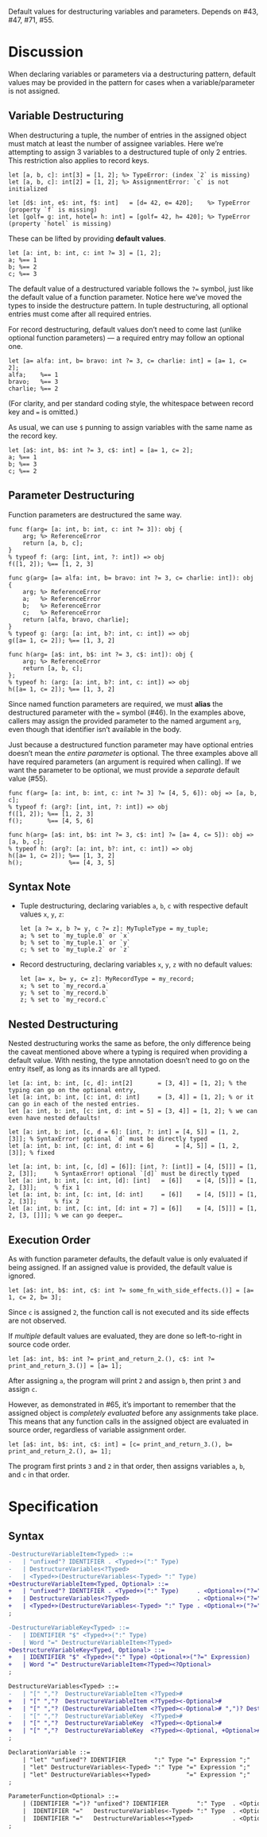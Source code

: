 Default values for destructuring variables and parameters. Depends on #43, #47, #71, #55.

# Discussion
When declaring variables or parameters via a destructuring pattern, default values may be provided in the pattern for cases when a variable/parameter is not assigned.

## Variable Destructuring
When destructuring a tuple, the number of entries in the assigned object must match at least the number of assignee variables. Here we’re attempting to assign 3 variables to a destructured tuple of only 2 entries. This restriction also applies to record keys.
```cp
let [a, b, c]: int[3] = [1, 2]; %> TypeError: (index `2` is missing)
let [a, b, c]: int[2] = [1, 2]; %> AssignmentError: `c` is not initialized

let [d$: int, e$: int, f$: int]   = [d= 42, e= 420];    %> TypeError (property `f` is missing)
let [golf= g: int, hotel= h: int] = [golf= 42, h= 420]; %> TypeError (property `hotel` is missing)
```

These can be lifted by providing **default values**.
```cp
let [a: int, b: int, c: int ?= 3] = [1, 2];
a; %== 1
b; %== 2
c; %== 3
```
The default value of a destructured variable follows the `?=` symbol, just like the default value of a function parameter. Notice here we’ve moved the types to inside the destructure pattern. In tuple destructuring, all optional entries must come after all required entries.

For record destructuring, default values don’t need to come last (unlike optional function parameters) — a required entry may follow an optional one.
```cp
let [a= alfa: int, b= bravo: int ?= 3, c= charlie: int] = [a= 1, c= 2];
alfa;    %== 1
bravo;   %== 3
charlie; %== 2
```
(For clarity, and per standard coding style, the whitespace between record key and `=` is omitted.)

As usual, we can use `$` punning to assign variables with the same name as the record key.
```cp
let [a$: int, b$: int ?= 3, c$: int] = [a= 1, c= 2];
a; %== 1
b; %== 3
c; %== 2
```

## Parameter Destructuring
Function parameters are destructured the same way.
```cp
func f(arg= [a: int, b: int, c: int ?= 3]): obj {
	arg; %> ReferenceError
	return [a, b, c];
}
% typeof f: (arg: [int, int, ?: int]) => obj
f([1, 2]); %== [1, 2, 3]

func g(arg= [a= alfa: int, b= bravo: int ?= 3, c= charlie: int]): obj {
	arg; %> ReferenceError
	a;   %> ReferenceError
	b;   %> ReferenceError
	c;   %> ReferenceError
	return [alfa, bravo, charlie];
}
% typeof g: (arg: [a: int, b?: int, c: int]) => obj
g([a= 1, c= 2]); %== [1, 3, 2]

func h(arg= [a$: int, b$: int ?= 3, c$: int]): obj {
	arg; %> ReferenceError
	return [a, b, c];
};
% typeof h: (arg: [a: int, b?: int, c: int]) => obj
h([a= 1, c= 2]); %== [1, 3, 2]
```
Since named function parameters are required, we must **alias** the destructured parameter with the `=` symbol (#46). In the examples above, callers may assign the provided parameter to the named argument `arg`, even though that identifier isn’t available in the body.

Just because a destructured function parameter may have optional entries doesn’t mean the *entire parameter* is optional. The three examples above all have required parameters (an argument is required when calling). If we want the parameter to be optional, we must provide a *separate* default value (#55).
```cp
func f(arg= [a: int, b: int, c: int ?= 3] ?= [4, 5, 6]): obj => [a, b, c];
% typeof f: (arg?: [int, int, ?: int]) => obj
f([1, 2]); %== [1, 2, 3]
f();       %== [4, 5, 6]

func h(arg= [a$: int, b$: int ?= 3, c$: int] ?= [a= 4, c= 5]): obj => [a, b, c];
% typeof h: (arg?: [a: int, b?: int, c: int]) => obj
h([a= 1, c= 2]); %== [1, 3, 2]
h();             %== [4, 3, 5]
```

## Syntax Note
- Tuple destructuring, declaring variables `a`, `b`, `c` with respective default values `x`, `y`, `z`:
	```cp
	let [a ?= x, b ?= y, c ?= z]: MyTupleType = my_tuple;
	a; % set to `my_tuple.0` or `x`
	b; % set to `my_tuple.1` or `y`
	c; % set to `my_tuple.2` or `z`
	```
- Record destructuring, declaring variables `x`, `y`, `z` with no default values:
	```cp
	let [a= x, b= y, c= z]: MyRecordType = my_record;
	x; % set to `my_record.a`
	y; % set to `my_record.b`
	z; % set to `my_record.c`
	```

## Nested Destructuring
Nested destructuring works the same as before, the only difference being the caveat mentioned above where a typing is required when providing a default value. With nesting, the type annotation doesn’t need to go on the entry itself, as long as its innards are all typed.
```cp
let [a: int, b: int, [c, d]: int[2]       = [3, 4]] = [1, 2]; % the typing can go on the optional entry,
let [a: int, b: int, [c: int, d: int]     = [3, 4]] = [1, 2]; % or it can go in each of the nested entries.
let [a: int, b: int, [c: int, d: int = 5] = [3, 4]] = [1, 2]; % we can even have nested defaults!

let [a: int, b: int, [c, d = 6]: [int, ?: int] = [4, 5]] = [1, 2, [3]]; % SyntaxError! optional `d` must be directly typed
let [a: int, b: int, [c: int, d: int = 6]      = [4, 5]] = [1, 2, [3]]; % fixed

let [a: int, b: int, [c, [d] = [6]]: [int, ?: [int]] = [4, [5]]] = [1, 2, [3]];     % SyntaxError! optional `[d]` must be directly typed
let [a: int, b: int, [c: int, [d]: [int]   = [6]]    = [4, [5]]] = [1, 2, [3]];     % fix 1
let [a: int, b: int, [c: int, [d: int]     = [6]]    = [4, [5]]] = [1, 2, [3]];     % fix 2
let [a: int, b: int, [c: int, [d: int = 7] = [6]]    = [4, [5]]] = [1, 2, [3, []]]; % we can go deeper…
```

## Execution Order
As with function parameter defaults, the default value is only evaluated if being assigned. If an assigned value is provided, the default value is ignored.
```cp
let [a$: int, b$: int, c$: int ?= some_fn_with_side_effects.()] = [a= 1, c= 2, b= 3];
```
Since `c` is assigned `2`, the function call is not executed and its side effects are not observed.

If *multiple* default values are evaluated, they are done so left-to-right in source code order.
```cp
let [a$: int, b$: int ?= print_and_return_2.(), c$: int ?= print_and_return_3.()] = [a= 1];
```
After assigning `a`, the program will print `2` and assign `b`, then print `3` and assign `c`.

However, as demonstrated in #65, it’s important to remember that the assigned object is *completely evaluated* before any assignments take place. This means that any function calls in the assigned object are evaluated in source order, regardless of variable assignment order.
```cp
let [a$: int, b$: int, c$: int] = [c= print_and_return_3.(), b= print_and_return_2.(), a= 1];
```
The program first prints `3` and `2` in that order, then assigns variables `a`, `b`, and `c` in that order.


# Specification

## Syntax
```diff
-DestructureVariableItem<Typed> ::=
-	| "unfixed"? IDENTIFIER . <Typed+>(":" Type)
-	| DestructureVariables<?Typed>
-	| <Typed+>(DestructureVariables<-Typed> ":" Type)
+DestructureVariableItem<Typed, Optional> ::=
+	| "unfixed"? IDENTIFIER . <Typed+>(":" Type)     . <Optional+>("?=" Expression)
+	| DestructureVariables<?Typed>                   . <Optional+>("?=" Expression)
+	| <Typed+>(DestructureVariables<-Typed> ":" Type . <Optional+>("?=" Expression))
;

-DestructureVariableKey<Typed> ::=
-	| IDENTIFIER "$" <Typed+>(":" Type)
-	| Word "=" DestructureVariableItem<?Typed>
+DestructureVariableKey<Typed, Optional> ::=
+	| IDENTIFIER "$" <Typed+>(":" Type) <Optional+>("?=" Expression)
+	| Word "=" DestructureVariableItem<?Typed><?Optional>
;

DestructureVariables<Typed> ::=
-	| "[" ","?  DestructureVariableItem <?Typed>#                                                               ","? "]"
+	| "[" ","?  DestructureVariableItem <?Typed><-Optional>#                                                    ","? "]"
+	| "[" ","? (DestructureVariableItem <?Typed><-Optional># ",")? DestructureVariableItem <?Typed><+Optional># ","? "]"
-	| "[" ","?  DestructureVariableKey  <?Typed>#                                                               ","? "]"
+	| "[" ","?  DestructureVariableKey  <?Typed><-Optional>#                                                    ","? "]"
+	| "[" ","?  DestructureVariableKey  <?Typed><-Optional, +Optional>#                                         ","? "]"
;

DeclarationVariable ::=
	| "let" "unfixed"? IDENTIFIER        ":" Type "=" Expression ";"
	| "let" DestructureVariables<-Typed> ":" Type "=" Expression ";"
	| "let" DestructureVariables<+Typed>          "=" Expression ";"
;

ParameterFunction<Optional> ::=
	| (IDENTIFIER "=")? "unfixed"? IDENTIFIER        ":" Type  . <Optional+>("?=" Expression)
	|  IDENTIFIER "="   DestructureVariables<-Typed> ":" Type  . <Optional+>("?=" Expression)
	|  IDENTIFIER "="   DestructureVariables<+Typed>           . <Optional+>("?=" Expression)
;
```
